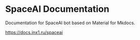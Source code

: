 # SpaceAI Documentation
Documentation for SpaceAI bot based on Material for Mkdocs.

https://docs.inx1.ru/spaceai
